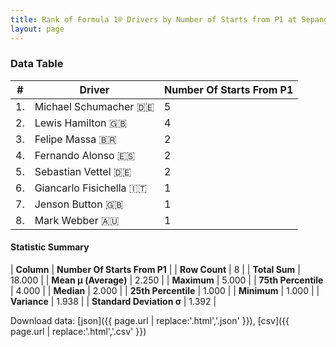```yaml
---
title: Rank of Formula 1® Drivers by Number of Starts from P1 at Sepang International Circuit
layout: page
---
```


<canvas id="chart" width="400" height="180"></canvas>
<script>
var data = {
    "datasets": [
        {
            "backgroundColor": [
                "#9C8E8D",
                "#9C8E8D",
                "#9C8E8D",
                "#9C8E8D",
                "#9C8E8D",
                "#9C8E8D",
                "#9C8E8D",
                "#9C8E8D"
            ],
            "borderColor": [
                "#1D181E",
                "#1D181E",
                "#1D181E",
                "#1D181E",
                "#1D181E",
                "#1D181E",
                "#1D181E",
                "#1D181E"
            ],
            "borderWidth": 1,
            "data": [
                5.0,
                4.0,
                2.0,
                2.0,
                2.0,
                1.0,
                1.0,
                1.0
            ],
            "label": "Number Of Starts From P1"
        }
    ],
    "labels": [
        "Michael Schumacher",
        "Lewis Hamilton",
        "Felipe Massa",
        "Fernando Alonso",
        "Sebastian Vettel",
        "Giancarlo Fisichella",
        "Jenson Button",
        "Mark Webber"
    ]
};
var options = {
  legend: {
    display: false
  },
  scales: {
    xAxes: [{
      ticks: {
        beginAtZero: true,
        maxRotation: 180,
        display: window.innerWidth > 800
      }
    }],
    yAxes: [{
      ticks: {
        beginAtZero: true
      }
    }]
  },
  onResize: function(chart, size) {
    chart.options.scales.xAxes[0].ticks.display = size.width > 800;
  }
};
var chart = new Chart("chart", {
    data: data,
    type: 'bar',
    options: options
});
</script>



### Data Table

| # | Driver | Number Of Starts From P1 |
|--|--|--|
| 1. | Michael Schumacher 🇩🇪 | 5 |
| 2. | Lewis Hamilton 🇬🇧 | 4 |
| 3. | Felipe Massa 🇧🇷 | 2 |
| 4. | Fernando Alonso 🇪🇸 | 2 |
| 5. | Sebastian Vettel 🇩🇪 | 2 |
| 6. | Giancarlo Fisichella 🇮🇹 | 1 |
| 7. | Jenson Button 🇬🇧 | 1 |
| 8. | Mark Webber 🇦🇺 | 1 |

#### Statistic Summary

| **Column** | **Number Of Starts From P1** |
| **Row Count** | 8 |
| **Total Sum** | 18.000 |
| **Mean μ (Average)** | 2.250 |
| **Maximum** | 5.000 |
| **75th Percentile** | 4.000 |
| **Median** | 2.000 |
| **25th Percentile** | 1.000 |
| **Minimum** | 1.000 |
| **Variance** | 1.938 |
| **Standard Deviation σ** | 1.392 |

Download data: [json]({{ page.url | replace:'.html','.json' }}), [csv]({{ page.url | replace:'.html','.csv' }})
